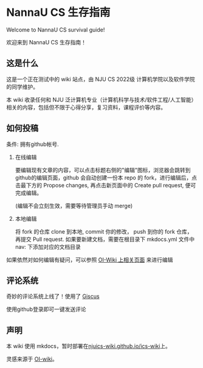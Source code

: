 # NannaU CS 生存指南

Welcome to NannaU CS survival guide!

欢迎来到 NannaU CS 生存指南！

## 这是什么

这是一个正在测试中的 wiki 站点，由 NJU CS 2022级 计算机学院以及软件学院的同学维护。

本 wiki 收录任何和 NJU 泛计算机专业（计算机科学与技术/软件工程/人工智能）相关的内容，包括但不限于心得分享，复习资料，课程评价等内容。

## 如何投稿

条件: 拥有github帐号.

1. 在线编辑
    
    要编辑现有文章的内容，可以点击标题右侧的"编辑"图标，浏览器会跳转到github的编辑页面，github 会自动创建一份本 repo 的 fork，进行编辑后，点击最下方的 Propose changes, 再点击新页面中的 Create pull request, 便可完成编辑。

    (编辑不会立刻生效，需要等待管理员手动 merge) 
    
2. 本地编辑

    将 fork 的仓库 clone 到本地, commit 你的修改， push 到你的 fork 仓库， 再提交 Pull request.
    如果要新建文档，需要在根目录下 mkdocs.yml 文件中 nav: 下添加对应的文档目录

如果依然对如何编辑有疑问，可以参照 [OI-Wiki 上相关页面](https://oi-wiki.org/intro/htc) 来进行编辑

## 评论系统

奇妙的评论系统上线了！使用了 [Giscus](https://giscus.app/zh-CN)

使用github登录即可一键发送评论

## 声明

本 wiki 使用 mkdocs，暂时部署在[njuics-wiki.github.io/ics-wiki](https://njuics-wiki.github.io/ics-wiki)上。

灵感来源于 [OI-wiki](https://github.com/OI-wiki/OI-wiki)。


